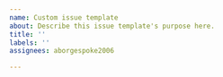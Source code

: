 ```yaml
---
name: Custom issue template
about: Describe this issue template's purpose here.
title: ''
labels: ''
assignees: aborgespoke2006

---
```



